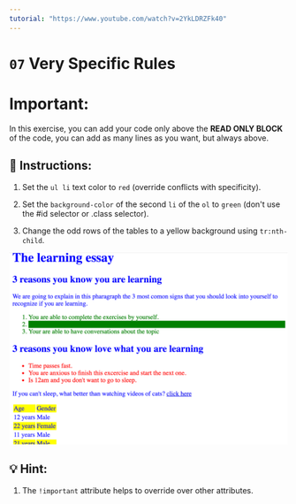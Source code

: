 ```yaml
---
tutorial: "https://www.youtube.com/watch?v=2YkLDRZFk40"
---
```


# `07` Very Specific Rules

# **Important:**

In this exercise, you can add your code only above the **READ ONLY BLOCK** of the code, you can add as many lines as you want, but always above.

## 📝 Instructions:


1. Set the `ul li` text color to `red` (override conflicts with specificity).

2. Set the `background-color` of the second `li` of the `ol` to `green` (don't use the #id selector or .class selector).

3. Change the odd rows of the tables to a yellow background using `tr:nth-child`.


![Example Image](../../.learn/assets/07-1.png?raw=true)

## :bulb: Hint:

1. The `!important` attribute helps to override over other attributes.

